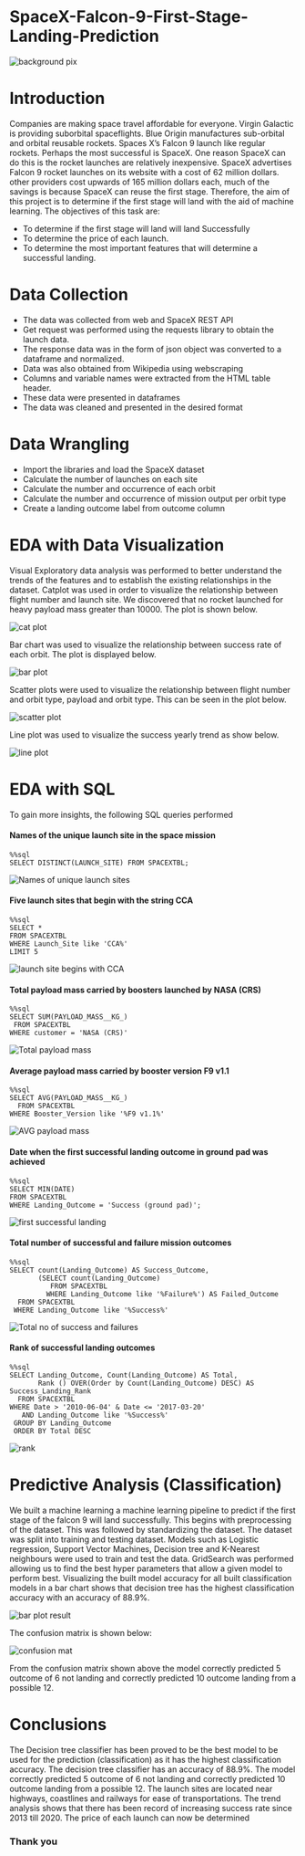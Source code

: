 # SpaceX-Falcon-9-First-Stage-Landing-Prediction

![background pix](https://github.com/DannyRukks/SpaceX-Falcon-9-First-Stage-Landing-Prediction/assets/97890440/69e31b87-a43a-4386-a509-78389d3276cf)

# Introduction
Companies are making space travel affordable for everyone. Virgin Galactic is providing suborbital spaceflights. Blue Origin manufactures sub-orbital and orbital reusable rockets. Spaces X’s Falcon 9 launch like regular rockets. Perhaps the most successful is SpaceX. One reason SpaceX can do this is the rocket launches are relatively inexpensive. SpaceX advertises Falcon 9 rocket launches on its website with a cost of 62 million dollars. other providers cost upwards of 165 million dollars each, much of the savings is because SpaceX can reuse the first stage.
Therefore, the aim of this project is to determine if the first stage will land with the aid of machine learning. The objectives of this task are:
- To determine if the first stage will land will land Successfully
- To determine the price of each launch.
- To determine the most important features that will determine a successful landing.
# Data Collection
- The data was collected from web and SpaceX REST API
- Get request was performed using the requests library to obtain the launch data.
- The response data was in the form of json object was converted to a dataframe and normalized.
- Data was also obtained from Wikipedia using webscraping
- Columns and variable names were extracted from the HTML table header.
- These data were presented in dataframes
- The data was cleaned and presented in the desired format
# Data Wrangling
- Import the libraries and load the SpaceX dataset
- Calculate the number of launches on each site
- Calculate the number and occurrence of  each orbit
- Calculate the number and occurrence of mission output per orbit type
- Create a landing outcome label from outcome column
# EDA with Data Visualization
Visual Exploratory data analysis was performed to better understand the trends of the features and to establish the existing relationships in the dataset. Catplot was used in order to visualize the relationship between flight number and launch site. We discovered that no rocket launched for heavy payload mass greater than 10000. The plot is shown below.

![cat plot](https://github.com/DannyRukks/SpaceX-Falcon-9-First-Stage-Landing-Prediction/assets/97890440/0ff5de43-f44c-47c7-8d3b-be921bdf52fb)

Bar chart was used to visualize the relationship between success rate of each orbit. The plot is displayed below.

![bar plot](https://github.com/DannyRukks/SpaceX-Falcon-9-First-Stage-Landing-Prediction/assets/97890440/602eedbb-5659-417d-b7a9-ca24c84d6083)

Scatter plots were used to visualize the relationship between flight number and orbit type, payload and orbit type. This can be seen in the plot below.

 ![scatter plot](https://github.com/DannyRukks/SpaceX-Falcon-9-First-Stage-Landing-Prediction/assets/97890440/b73031d0-4307-48f9-9c44-47bbaf1043a6)

Line plot was used to visualize the success yearly trend as show below.

![line plot](https://github.com/DannyRukks/SpaceX-Falcon-9-First-Stage-Landing-Prediction/assets/97890440/7e60d003-684e-47df-b45e-944af65fff10)

# EDA with SQL
To gain more insights, the following SQL queries performed
#### Names of the unique launch site in the space mission
```
%%sql 
SELECT DISTINCT(LAUNCH_SITE) FROM SPACEXTBL;
```

![Names of unique launch sites](https://github.com/DannyRukks/SpaceX-Falcon-9-First-Stage-Landing-Prediction/assets/97890440/1c7dd544-0d9b-4602-b022-8c7dd4b266df)

#### Five launch sites that begin with the string CCA
```
%%sql
SELECT *
FROM SPACEXTBL
WHERE Launch_Site like 'CCA%'
LIMIT 5
```

![launch site begins with CCA](https://github.com/DannyRukks/SpaceX-Falcon-9-First-Stage-Landing-Prediction/assets/97890440/ea87b5bc-516f-41fc-beaa-d9c926810b84)

#### Total payload mass carried by boosters launched by NASA (CRS)
 ```
%%sql
SELECT SUM(PAYLOAD_MASS__KG_)
  FROM SPACEXTBL
WHERE customer = 'NASA (CRS)'
```

![Total payload mass](https://github.com/DannyRukks/SpaceX-Falcon-9-First-Stage-Landing-Prediction/assets/97890440/e2aef373-dbf6-4d62-8cc2-00da30b5604d)

#### Average payload mass carried by booster version F9 v1.1
```
%%sql
SELECT AVG(PAYLOAD_MASS__KG_)
  FROM SPACEXTBL
WHERE Booster_Version like '%F9 v1.1%'
```

![AVG payload mass](https://github.com/DannyRukks/SpaceX-Falcon-9-First-Stage-Landing-Prediction/assets/97890440/c861d8a9-aed0-44fc-a7aa-2bb3c88aa0bc)

#### Date when the first successful landing outcome in ground pad was achieved
```
%%sql
SELECT MIN(DATE)
FROM SPACEXTBL
WHERE Landing_Outcome = 'Success (ground pad)';
```

![first successful landing](https://github.com/DannyRukks/SpaceX-Falcon-9-First-Stage-Landing-Prediction/assets/97890440/1ebf4f37-b808-47fb-9021-b251530de238)

#### Total number of successful and failure mission outcomes
```
%%sql
SELECT count(Landing_Outcome) AS Success_Outcome,
       (SELECT count(Landing_Outcome)
          FROM SPACEXTBL
         WHERE Landing_Outcome like '%Failure%') AS Failed_Outcome
  FROM SPACEXTBL
 WHERE Landing_Outcome like '%Success%'
```

![Total no of success and failures](https://github.com/DannyRukks/SpaceX-Falcon-9-First-Stage-Landing-Prediction/assets/97890440/7c46291c-f766-478a-8c6f-8171f5a116c0)

#### Rank of successful landing outcomes
```
%%sql 
SELECT Landing_Outcome, Count(Landing_Outcome) AS Total,
       Rank () OVER(Order by Count(Landing_Outcome) DESC) AS Success_Landing_Rank
  FROM SPACEXTBL
WHERE Date > '2010-06-04' & Date <= '2017-03-20'
   AND Landing_Outcome like '%Success%'
 GROUP BY Landing_Outcome
 ORDER BY Total DESC
```

![rank](https://github.com/DannyRukks/SpaceX-Falcon-9-First-Stage-Landing-Prediction/assets/97890440/e9602eaa-7b21-4b82-8307-d491200877d4)

# Predictive Analysis (Classification)
We built a machine learning a machine learning pipeline to predict if the first stage of the falcon 9 will land successfully. This begins with preprocessing of the dataset. This was followed by standardizing the dataset. The dataset was split into training and testing dataset. Models such as Logistic regression, Support Vector Machines, Decision tree and K-Nearest neighbours were used to train and test the data. GridSearch was performed allowing us to find the best hyper parameters that allow a given model to perform best. Visualizing the built model accuracy for all built classification models in a bar chart shows that decision tree has the highest classification accuracy with an accuracy of 88.9%. 

![bar plot result](https://github.com/DannyRukks/SpaceX-Falcon-9-First-Stage-Landing-Prediction/assets/97890440/692486d8-e03e-4333-9460-99e08c20967b)

The confusion matrix is shown below:

![confusion mat](https://github.com/DannyRukks/SpaceX-Falcon-9-First-Stage-Landing-Prediction/assets/97890440/bdd40338-4746-4666-badf-48b572a1fe63)

From the confusion matrix shown above the model correctly predicted 5 outcome of 6 not landing and correctly predicted 10  outcome landing from a possible 12.

# Conclusions
The Decision tree classifier has been proved to be the best model to be used for the prediction (classification) as it has the highest classification accuracy. The decision  tree classifier has an accuracy of 88.9%. The model correctly predicted 5 outcome of 6 not landing and correctly predicted 10  outcome landing from a possible 12. The launch sites are located near highways, coastlines and railways for ease of transportations. The trend analysis shows that there has been record of increasing success rate since 2013 till 2020. The price of each launch can now be determined

### Thank you

